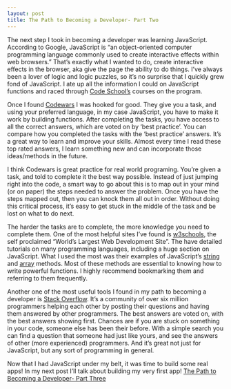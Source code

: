 ```yaml
---
layout: post
title: The Path to Becoming a Developer- Part Two
---
```

The next step I took in becoming a developer was learning JavaScript. According to Google, JavaScript is “an object-oriented computer programming language commonly used to create interactive effects within web browsers.” That’s exactly what I wanted to do, create interactive effects in the browser, aka give the page the ability to do things. I’ve always been a lover of logic and logic puzzles, so it’s no surprise that I quickly grew fond of JavaScript. I ate up all the information I could on JavaScript functions and raced through [Code School’s](https://www.codeschool.com) courses on the program.

Once I found [Codewars](https://www.codewars.com) I was hooked for good. They give you a task, and using your preferred language, in my case JavaScript, you have to make it work by building functions. After completing the tasks, you have access to all the correct answers, which are voted on by ‘best practice’. You can compare how you completed the tasks with the ‘best practice’ answers. It’s a great way to learn and improve your skills. Almost every time I read these top rated answers, I learn something new and can incorporate those ideas/methods in the future. 

I think Codewars is great practice for real world programing. You’re given a task, and told to complete it the best way possible. Instead of just jumping right into the code, a smart way to go about this is to map out in your mind (or on paper) the steps needed to answer the problem. Once you have the steps mapped out, then you can knock them all out in order. Without doing this critical process, it’s easy to get stuck in the middle of the task and be lost on what to do next.

The harder the tasks are to complete, the more knowledge you need to complete them. One of the most helpful sites I’ve found is [w3schools](http://www.w3schools.com/), the self proclaimed “World’s Largest Web Development Site”. The have detailed tutorials on many programming languages, including a huge section on JavaScript. What I used the most was their examples of JavaScript’s [string](http://www.w3schools.com/jsref/jsref_obj_string.asp) and [array](http://www.w3schools.com/jsref/jsref_obj_array.asp) methods. Most of these methods are essential to knowing how to write powerful functions. I highly recommend bookmarking them and referring to them frequently.

Another one of the most useful tools I found in my path to becoming a developer is [Stack Overflow](http://stackoverflow.com/). It’s a community of over six million programmers helping each other by posting their questions and having them answered by other programmers. The best answers are voted on, with the best answers showing first. Chances are if you are stuck on something in your code, someone else has been their before. With a simple search you can find a question that someone had just like yours, and see the answers of other (more experienced) programmers. And it’s great not just for JavaScript, but any sort of programming in general.

Now that I had JavaScript under my belt, it was time to build some real apps! In my next post I’ll talk about building my very first app!
[The Path to Becoming a Developer- Part Three]()
